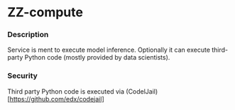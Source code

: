 # ZZ-compute

### Description
Service is ment to execute model inference. Optionally it can execute third-party 
Python code (mostly provided by data scientists).

### Security
Third party Python code is executed via (CodelJail)[https://github.com/edx/codejail]